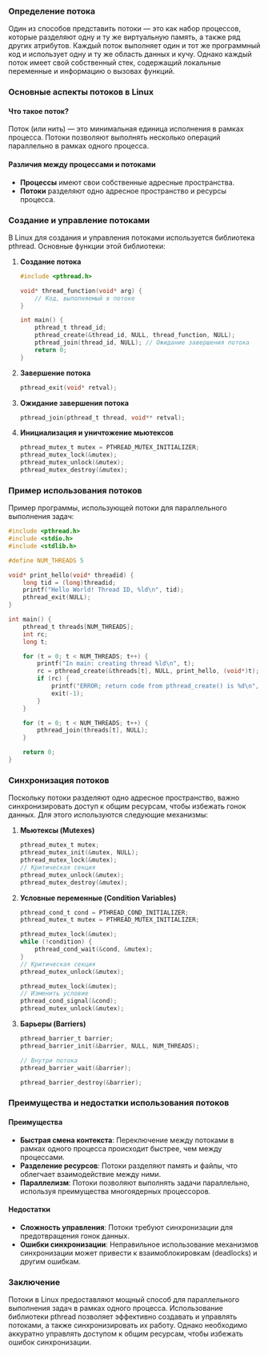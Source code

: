 ### Определение потока

Один из способов представить потоки — это как набор процессов, которые разделяют одну и ту же виртуальную память, а также ряд других атрибутов. Каждый поток выполняет один и тот же программный код и использует одну и ту же область данных и кучу. Однако каждый поток имеет свой собственный стек, содержащий локальные переменные и информацию о вызовах функций.

### Основные аспекты потоков в Linux

#### Что такое поток?
Поток (или нить) — это минимальная единица исполнения в рамках процесса. Потоки позволяют выполнять несколько операций параллельно в рамках одного процесса.

#### Различия между процессами и потоками
- **Процессы** имеют свои собственные адресные пространства.
- **Потоки** разделяют одно адресное пространство и ресурсы процесса.

### Создание и управление потоками

В Linux для создания и управления потоками используется библиотека pthread. Основные функции этой библиотеки:

1. **Создание потока**
   ```c
   #include <pthread.h>

   void* thread_function(void* arg) {
       // Код, выполняемый в потоке
   }

   int main() {
       pthread_t thread_id;
       pthread_create(&thread_id, NULL, thread_function, NULL);
       pthread_join(thread_id, NULL); // Ожидание завершения потока
       return 0;
   }
   ```

2. **Завершение потока**
   ```c
   pthread_exit(void* retval);
   ```

3. **Ожидание завершения потока**
   ```c
   pthread_join(pthread_t thread, void** retval);
   ```

4. **Инициализация и уничтожение мьютексов**
   ```c
   pthread_mutex_t mutex = PTHREAD_MUTEX_INITIALIZER;
   pthread_mutex_lock(&mutex);
   pthread_mutex_unlock(&mutex);
   pthread_mutex_destroy(&mutex);
   ```

### Пример использования потоков

Пример программы, использующей потоки для параллельного выполнения задач:

```c
#include <pthread.h>
#include <stdio.h>
#include <stdlib.h>

#define NUM_THREADS 5

void* print_hello(void* threadid) {
    long tid = (long)threadid;
    printf("Hello World! Thread ID, %ld\n", tid);
    pthread_exit(NULL);
}

int main() {
    pthread_t threads[NUM_THREADS];
    int rc;
    long t;

    for (t = 0; t < NUM_THREADS; t++) {
        printf("In main: creating thread %ld\n", t);
        rc = pthread_create(&threads[t], NULL, print_hello, (void*)t);
        if (rc) {
            printf("ERROR; return code from pthread_create() is %d\n", rc);
            exit(-1);
        }
    }

    for (t = 0; t < NUM_THREADS; t++) {
        pthread_join(threads[t], NULL);
    }

    return 0;
}
```

### Синхронизация потоков

Поскольку потоки разделяют одно адресное пространство, важно синхронизировать доступ к общим ресурсам, чтобы избежать гонок данных. Для этого используются следующие механизмы:

1. **Мьютексы (Mutexes)**
   ```c
   pthread_mutex_t mutex;
   pthread_mutex_init(&mutex, NULL);
   pthread_mutex_lock(&mutex);
   // Критическая секция
   pthread_mutex_unlock(&mutex);
   pthread_mutex_destroy(&mutex);
   ```

2. **Условные переменные (Condition Variables)**
   ```c
   pthread_cond_t cond = PTHREAD_COND_INITIALIZER;
   pthread_mutex_t mutex = PTHREAD_MUTEX_INITIALIZER;

   pthread_mutex_lock(&mutex);
   while (!condition) {
       pthread_cond_wait(&cond, &mutex);
   }
   // Критическая секция
   pthread_mutex_unlock(&mutex);

   pthread_mutex_lock(&mutex);
   // Изменить условие
   pthread_cond_signal(&cond);
   pthread_mutex_unlock(&mutex);
   ```

3. **Барьеры (Barriers)**
   ```c
   pthread_barrier_t barrier;
   pthread_barrier_init(&barrier, NULL, NUM_THREADS);

   // Внутри потока
   pthread_barrier_wait(&barrier);

   pthread_barrier_destroy(&barrier);
   ```

### Преимущества и недостатки использования потоков

#### Преимущества
- **Быстрая смена контекста**: Переключение между потоками в рамках одного процесса происходит быстрее, чем между процессами.
- **Разделение ресурсов**: Потоки разделяют память и файлы, что облегчает взаимодействие между ними.
- **Параллелизм**: Потоки позволяют выполнять задачи параллельно, используя преимущества многоядерных процессоров.

#### Недостатки
- **Сложность управления**: Потоки требуют синхронизации для предотвращения гонок данных.
- **Ошибки синхронизации**: Неправильное использование механизмов синхронизации может привести к взаимоблокировкам (deadlocks) и другим ошибкам.

### Заключение

Потоки в Linux предоставляют мощный способ для параллельного выполнения задач в рамках одного процесса. Использование библиотеки pthread позволяет эффективно создавать и управлять потоками, а также синхронизировать их работу. Однако необходимо аккуратно управлять доступом к общим ресурсам, чтобы избежать ошибок синхронизации.